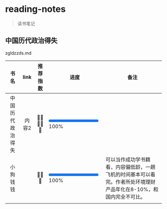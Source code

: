 # reading-notes
> 读书笔记

## 中国历代政治得失 
zgldzzds.md

| 书名 | link | 推荐指数 | 进度 |备注|
|:--------:|:--------:|:--------:|--------|--------|
| 中国历代政治得失 | 内容2   | :star2::star2::star2::star2::star2:  |<progress value="100" max="100"></progress> 100% ||
| 小狗钱钱   |    | :star2::star2::star2:   |<progress value="100" max="100"></progress> 100% |可以当作成功学书籍看，内容偏低龄，一趟飞机的时间基本可以看完。作者所处环境理财产品年化在8-10%，和国内完全不可比。|
||

